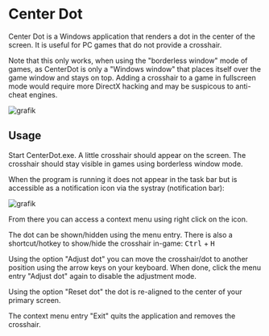 # Center Dot

Center Dot is a Windows application that renders a dot in the center of the screen. It is useful for PC games that do not provide a crosshair.

Note that this only works, when using the "borderless window" mode of games, as CenterDot is only a "Windows window" that places itself over the game window and stays on top. Adding a crosshair to a game in fullscreen mode would require more DirectX hacking and may be suspicous to anti-cheat engines.

![grafik](https://user-images.githubusercontent.com/5735788/216760639-e13a3e86-af15-4e8e-8cda-eaf984ee96d0.png)

## Usage

Start CenterDot.exe.
A little crosshair should appear on the screen.
The crosshair should stay visible in games using borderless window mode.

When the program is running it does not appear in the task bar but is accessible as a notification icon via the systray (notification bar):

![grafik](https://user-images.githubusercontent.com/5735788/216760715-c025ff34-980a-4338-934d-8a190f226fc3.png)

From there you can access a context menu using right click on the icon. 

The dot can be shown/hidden using the menu entry. 
There is also a shortcut/hotkey to show/hide the crosshair in-game: <kbd>Ctrl</kbd> + <kbd>H</kbd>

Using the option "Adjust dot" you can move the crosshair/dot to another position using the arrow keys on your keyboard. When done, click the menu entry "Adjust dot" again to disable the adjustment mode.

Using the option "Reset dot" the dot is re-aligned to the center of your primary screen.

The context menu entry "Exit" quits the application and removes the crosshair.

